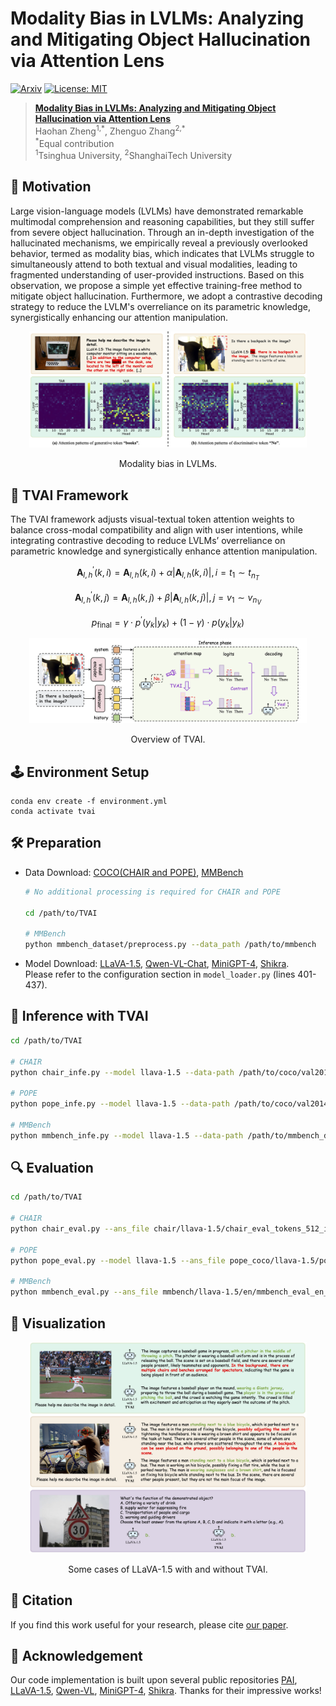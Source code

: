 # Modality Bias in LVLMs: Analyzing and Mitigating Object Hallucination via Attention Lens

[![Arxiv](https://img.shields.io/badge/arXiv-2508.02419-B21A1B)](https://arxiv.org/abs/2508.02419)
[![License: MIT](https://img.shields.io/badge/License-MIT-g.svg)](https://opensource.org/licenses/MIT)

> [**Modality Bias in LVLMs: Analyzing and Mitigating Object Hallucination via Attention Lens**](https://arxiv.org/abs/2508.02419)  
> Haohan Zheng<sup>1,\*</sup>, Zhenguo Zhang<sup>2,\*</sup> <br>
> <sup>\*</sup>Equal contribution <br>
> <sup>1</sup>Tsinghua University, <sup>2</sup>ShanghaiTech University
<!-- > AAAI 2026 -->


## 🌟 Motivation
Large vision-language models (LVLMs) have demonstrated remarkable multimodal comprehension and reasoning capabilities, but they still suffer from severe object hallucination. Through an in-depth investigation of the hallucinated mechanisms, we empirically reveal a previously overlooked behavior, termed as modality bias, which indicates that LVLMs struggle to simultaneously attend to both textual and visual modalities, leading to fragmented understanding of user-provided instructions. Based on this observation, we propose a simple yet effective training-free method to mitigate object hallucination. Furthermore, we adopt a contrastive decoding strategy to reduce the LVLM's overreliance on its parametric knowledge, synergistically enhancing our attention manipulation.   

<p align="center">
  <img src="asset/teaser.png" alt="Teaser" width="88%"/>  <!-- width control -->
</p>

<p align="center">Modality bias in LVLMs.</p>  
<!-- fig title -->


## 🌻 TVAI Framework
The TVAI framework adjusts visual-textual token attention weights to balance cross-modal compatibility and align with user intentions, while integrating contrastive decoding to reduce LVLMs’ overreliance on parametric knowledge and synergistically enhance attention manipulation.

$$ \mathbf{A}^{\prime}_ {l, h}(k,i) = \mathbf{A}_ {l, h}(k,i) + \alpha | \mathbf{A}_ {l, h}(k,i) |, i = t_1 \sim t_{n_T} $$  

$$ \mathbf{A}^{\prime}_ {l, h}(k,j) = \mathbf{A}_ {l, h}(k,j) + \beta | \mathbf{A}_ {l, h}(k,j) |, j=v_1 \sim v_{n_V} $$  

<!-- $$ p_{\text{final}} = \gamma \cdot p^{\prime}(y_k | y_{<k}) + (1 - \gamma) \cdot p(y_k | y_{<k}) $$ -->

$$ p_{\text{final}} = \gamma \cdot p^{\prime}(y_k | y_k) + (1 - \gamma) \cdot p(y_k | y_k) $$

<p align="center">
  <img src="asset/tvai_framework.png" alt="TVAI framework" width="88%"/>  <!-- width control -->
</p>

<p align="center">Overview of TVAI.</p>  
<!-- fig title -->


## 🕹️ Environment Setup
```
conda env create -f environment.yml
conda activate tvai
```


## 🛠️ Preparation
- Data Download: [COCO(CHAIR and POPE)](https://cocodataset.org/#download), [MMBench](https://huggingface.co/datasets/lmms-lab/MMBench)
  ```bash
  # No additional processing is required for CHAIR and POPE

  cd /path/to/TVAI
  
  # MMBench
  python mmbench_dataset/preprocess.py --data_path /path/to/mmbench
  ```

- Model Download: [LLaVA-1.5](https://huggingface.co/liuhaotian/llava-v1.5-7b), [Qwen-VL-Chat](https://huggingface.co/Qwen/Qwen-VL-Chat), [MiniGPT-4](https://huggingface.co/Vision-CAIR/MiniGPT-4), [Shikra](https://huggingface.co/HuggingSara/shikra-7b-v1-0708-merged).  
Please refer to the configuration section in `model_loader.py` (lines 401-437).


## 🎯 Inference with TVAI
```bash
cd /path/to/TVAI

# CHAIR
python chair_infe.py --model llava-1.5 --data-path /path/to/coco/val2014 --use_instruction_attn --use_img_attn --use_contrast

# POPE
python pope_infe.py --model llava-1.5 --data-path /path/to/coco/val2014 --pope-type adversarial --use_instruction_attn --use_img_attn --use_contrast

# MMBench
python mmbench_infe.py --model llava-1.5 --data-path /path/to/mmbench_dataset/en --use_img_attn --use_instruction_attn --use_contrast
```


## 🔍 Evaluation
```bash
cd /path/to/TVAI

# CHAIR
python chair_eval.py --ans_file chair/llava-1.5/chair_eval_tokens_512_instruction_0.93_5_20_img_0.5_10_30_contrast_1.1_penalty_4.jsonl

# POPE
python pope_eval.py --model llava-1.5 --ans_file pope_coco/llava-1.5/pope_eval_adversarial_tokens_512_instruction_0.93_5_20_img_0.5_10_30_contrast_1.2_penalty_4.jsonl

# MMBench
python mmbench_eval.py --ans_file mmbench/llava-1.5/en/mmbench_eval_en_tokens_512_img_0.5_10_30_instruction_0.5_5_20_contrast_1.1_penalty_4.jsonl
```


## 🎨 Visualization

<p align="center">
  <img src="asset/visualization.png" alt="Visualization" width="88%"/>  <!-- width control -->
</p>

<p align="center">Some cases of LLaVA-1.5 with and without TVAI.</p>


## 🌈 Citation
If you find this work useful for your research, please cite [our paper](https://arxiv.org/abs/2508.02419).
<!-- ```
``` -->


## 💜 Acknowledgement
Our code implementation is built upon several public repositories [PAI](https://github.com/LALBJ/PAI), [LLaVA-1.5](https://github.com/haotian-liu/LLaVA), [Qwen-VL](https://github.com/QwenLM/Qwen-VL), [MiniGPT-4](https://github.com/Vision-CAIR/MiniGPT-4), [Shikra](https://github.com/shikras/shikra). Thanks for their impressive works!


